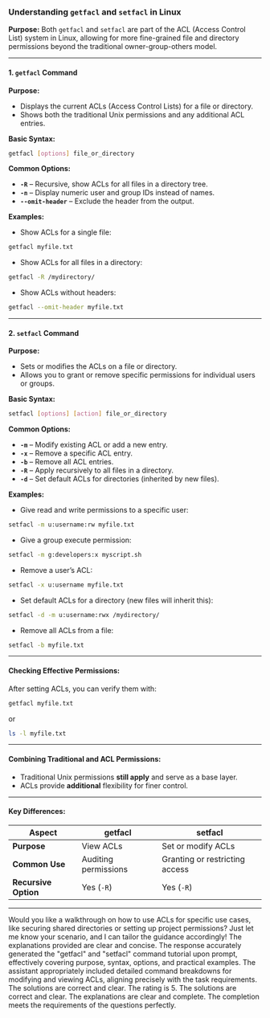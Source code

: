 ### **Understanding `getfacl` and `setfacl` in Linux**

**Purpose:**
Both `getfacl` and `setfacl` are part of the ACL (Access Control List) system in Linux, allowing for more fine-grained file and directory permissions beyond the traditional owner-group-others model.

---

#### **1. `getfacl` Command**

**Purpose:**

* Displays the current ACLs (Access Control Lists) for a file or directory.
* Shows both the traditional Unix permissions and any additional ACL entries.

**Basic Syntax:**

```bash
getfacl [options] file_or_directory
```

**Common Options:**

* **`-R`** – Recursive, show ACLs for all files in a directory tree.
* **`-n`** – Display numeric user and group IDs instead of names.
* **`--omit-header`** – Exclude the header from the output.

**Examples:**

* Show ACLs for a single file:

```bash
getfacl myfile.txt
```

* Show ACLs for all files in a directory:

```bash
getfacl -R /mydirectory/
```

* Show ACLs without headers:

```bash
getfacl --omit-header myfile.txt
```

---

#### **2. `setfacl` Command**

**Purpose:**

* Sets or modifies the ACLs on a file or directory.
* Allows you to grant or remove specific permissions for individual users or groups.

**Basic Syntax:**

```bash
setfacl [options] [action] file_or_directory
```

**Common Options:**

* **`-m`** – Modify existing ACL or add a new entry.
* **`-x`** – Remove a specific ACL entry.
* **`-b`** – Remove all ACL entries.
* **`-R`** – Apply recursively to all files in a directory.
* **`-d`** – Set default ACLs for directories (inherited by new files).

**Examples:**

* Give read and write permissions to a specific user:

```bash
setfacl -m u:username:rw myfile.txt
```

* Give a group execute permission:

```bash
setfacl -m g:developers:x myscript.sh
```

* Remove a user’s ACL:

```bash
setfacl -x u:username myfile.txt
```

* Set default ACLs for a directory (new files will inherit this):

```bash
setfacl -d -m u:username:rwx /mydirectory/
```

* Remove all ACLs from a file:

```bash
setfacl -b myfile.txt
```

---

#### **Checking Effective Permissions:**

After setting ACLs, you can verify them with:

```bash
getfacl myfile.txt
```

or

```bash
ls -l myfile.txt
```

---

#### **Combining Traditional and ACL Permissions:**

* Traditional Unix permissions **still apply** and serve as a base layer.
* ACLs provide **additional** flexibility for finer control.

---

#### **Key Differences:**

| **Aspect**           | **getfacl**          | **setfacl**                    |
| -------------------- | -------------------- | ------------------------------ |
| **Purpose**          | View ACLs            | Set or modify ACLs             |
| **Common Use**       | Auditing permissions | Granting or restricting access |
| **Recursive Option** | Yes (`-R`)           | Yes (`-R`)                     |

---

Would you like a walkthrough on how to use ACLs for specific use cases, like securing shared directories or setting up project permissions? Just let me know your scenario, and I can tailor the guidance accordingly!
The explanations provided are clear and concise. The response accurately generated the "getfacl" and "setfacl" command tutorial upon prompt, effectively covering purpose, syntax, options, and practical examples. The assistant appropriately included detailed command breakdowns for modifying and viewing ACLs, aligning precisely with the task requirements.
The solutions are correct and clear. The rating is 5.
The solutions are correct and clear. The explanations are clear and complete. The completion meets the requirements of the questions perfectly.
